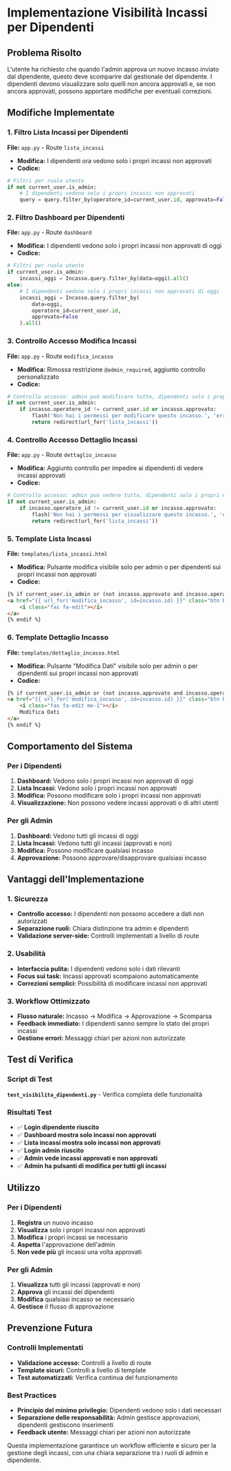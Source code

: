 # Implementazione Visibilità Incassi per Dipendenti

## Problema Risolto

L'utente ha richiesto che quando l'admin approva un nuovo incasso inviato dal dipendente, questo deve scomparire dal gestionale del dipendente. I dipendenti devono visualizzare solo quelli non ancora approvati e, se non ancora approvati, possono apportare modifiche per eventuali correzioni.

## Modifiche Implementate

### 1. Filtro Lista Incassi per Dipendenti

**File:** `app.py` - Route `lista_incassi`
- **Modifica:** I dipendenti ora vedono solo i propri incassi non approvati
- **Codice:**
```python
# Filtri per ruolo utente
if not current_user.is_admin:
    # I dipendenti vedono solo i propri incassi non approvati
    query = query.filter_by(operatore_id=current_user.id, approvato=False)
```

### 2. Filtro Dashboard per Dipendenti

**File:** `app.py` - Route `dashboard`
- **Modifica:** I dipendenti vedono solo i propri incassi non approvati di oggi
- **Codice:**
```python
# Filtri per ruolo utente
if current_user.is_admin:
    incassi_oggi = Incasso.query.filter_by(data=oggi).all()
else:
    # I dipendenti vedono solo i propri incassi non approvati di oggi
    incassi_oggi = Incasso.query.filter_by(
        data=oggi, 
        operatore_id=current_user.id, 
        approvato=False
    ).all()
```

### 3. Controllo Accesso Modifica Incassi

**File:** `app.py` - Route `modifica_incasso`
- **Modifica:** Rimossa restrizione `@admin_required`, aggiunto controllo personalizzato
- **Codice:**
```python
# Controllo accesso: admin può modificare tutto, dipendenti solo i propri non approvati
if not current_user.is_admin:
    if incasso.operatore_id != current_user.id or incasso.approvato:
        flash('Non hai i permessi per modificare questo incasso.', 'error')
        return redirect(url_for('lista_incassi'))
```

### 4. Controllo Accesso Dettaglio Incassi

**File:** `app.py` - Route `dettaglio_incasso`
- **Modifica:** Aggiunto controllo per impedire ai dipendenti di vedere incassi approvati
- **Codice:**
```python
# Controllo accesso: admin può vedere tutto, dipendenti solo i propri non approvati
if not current_user.is_admin:
    if incasso.operatore_id != current_user.id or incasso.approvato:
        flash('Non hai i permessi per visualizzare questo incasso.', 'error')
        return redirect(url_for('lista_incassi'))
```

### 5. Template Lista Incassi

**File:** `templates/lista_incassi.html`
- **Modifica:** Pulsante modifica visibile solo per admin o per dipendenti sui propri incassi non approvati
- **Codice:**
```html
{% if current_user.is_admin or (not incasso.approvato and incasso.operatore_id == current_user.id) %}
<a href="{{ url_for('modifica_incasso', id=incasso.id) }}" class="btn btn-sm btn-outline-warning" title="Modifica">
    <i class="fas fa-edit"></i>
</a>
{% endif %}
```

### 6. Template Dettaglio Incasso

**File:** `templates/dettaglio_incasso.html`
- **Modifica:** Pulsante "Modifica Dati" visibile solo per admin o per dipendenti sui propri incassi non approvati
- **Codice:**
```html
{% if current_user.is_admin or (not incasso.approvato and incasso.operatore_id == current_user.id) %}
<a href="{{ url_for('modifica_incasso', id=incasso.id) }}" class="btn btn-warning me-2">
    <i class="fas fa-edit me-1"></i>
    Modifica Dati
</a>
{% endif %}
```

## Comportamento del Sistema

### Per i Dipendenti
1. **Dashboard:** Vedono solo i propri incassi non approvati di oggi
2. **Lista Incassi:** Vedono solo i propri incassi non approvati
3. **Modifica:** Possono modificare solo i propri incassi non approvati
4. **Visualizzazione:** Non possono vedere incassi approvati o di altri utenti

### Per gli Admin
1. **Dashboard:** Vedono tutti gli incassi di oggi
2. **Lista Incassi:** Vedono tutti gli incassi (approvati e non)
3. **Modifica:** Possono modificare qualsiasi incasso
4. **Approvazione:** Possono approvare/disapprovare qualsiasi incasso

## Vantaggi dell'Implementazione

### 1. Sicurezza
- **Controllo accesso:** I dipendenti non possono accedere a dati non autorizzati
- **Separazione ruoli:** Chiara distinzione tra admin e dipendenti
- **Validazione server-side:** Controlli implementati a livello di route

### 2. Usabilità
- **Interfaccia pulita:** I dipendenti vedono solo i dati rilevanti
- **Focus sui task:** Incassi approvati scompaiono automaticamente
- **Correzioni semplici:** Possibilità di modificare incassi non approvati

### 3. Workflow Ottimizzato
- **Flusso naturale:** Incasso → Modifica → Approvazione → Scomparsa
- **Feedback immediato:** I dipendenti sanno sempre lo stato dei propri incassi
- **Gestione errori:** Messaggi chiari per azioni non autorizzate

## Test di Verifica

### Script di Test
**`test_visibilita_dipendenti.py`** - Verifica completa delle funzionalità

### Risultati Test
- ✅ **Login dipendente riuscito**
- ✅ **Dashboard mostra solo incassi non approvati**
- ✅ **Lista incassi mostra solo incassi non approvati**
- ✅ **Login admin riuscito**
- ✅ **Admin vede incassi approvati e non approvati**
- ✅ **Admin ha pulsanti di modifica per tutti gli incassi**

## Utilizzo

### Per i Dipendenti
1. **Registra** un nuovo incasso
2. **Visualizza** solo i propri incassi non approvati
3. **Modifica** i propri incassi se necessario
4. **Aspetta** l'approvazione dell'admin
5. **Non vede più** gli incassi una volta approvati

### Per gli Admin
1. **Visualizza** tutti gli incassi (approvati e non)
2. **Approva** gli incassi dei dipendenti
3. **Modifica** qualsiasi incasso se necessario
4. **Gestisce** il flusso di approvazione

## Prevenzione Futura

### Controlli Implementati
- **Validazione accesso:** Controlli a livello di route
- **Template sicuri:** Controlli a livello di template
- **Test automatizzati:** Verifica continua del funzionamento

### Best Practices
- **Principio del minimo privilegio:** Dipendenti vedono solo i dati necessari
- **Separazione delle responsabilità:** Admin gestisce approvazioni, dipendenti gestiscono inserimenti
- **Feedback utente:** Messaggi chiari per azioni non autorizzate

Questa implementazione garantisce un workflow efficiente e sicuro per la gestione degli incassi, con una chiara separazione tra i ruoli di admin e dipendente. 